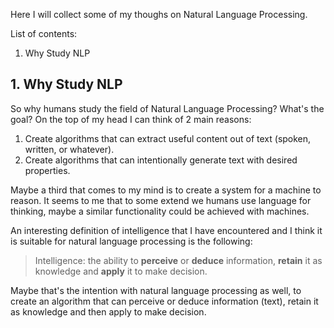 Here I will collect some of my thoughs on Natural Language Processing. 

List of contents:

1. Why Study NLP



## 1. Why Study NLP

So why humans study the field of Natural Language Processing?
What's the goal?
On the top of my head I can think of 2 main reasons:

1) Create algorithms that can extract useful content out of text (spoken, written, or whatever).
2) Create algorithms that can intentionally generate text with desired properties.

Maybe a third that comes to my mind is to create a system for a machine to reason.
It seems to me that to some extend we humans use language for thinking,
maybe a similar functionality could be achieved with machines.

An interesting definition of intelligence that I have encountered and I think it is suitable for natural language processing is the following:

> Intelligence: the ability to **perceive** or **deduce** information, **retain** it as knowledge and **apply** it to make decision. 

Maybe that's the intention with natural language processing as well, to create an algorithm that can perceive or deduce information (text), retain it as knowledge and then apply to make decision. 